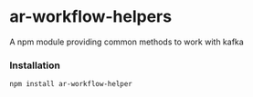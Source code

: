 ar-workflow-helpers
===================

A npm module providing common methods to work with kafka

### Installation

```
npm install ar-workflow-helper
```